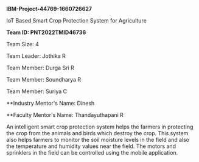 **IBM-Project-44769-1660726627**

IoT Based Smart Crop Protection System for Agriculture

**Team ID: PNT2022TMID46736**

Team Size: 4

Team Leader: Jothika R

Team Member: Durga Sri R

Team Member: Soundharya R

Team Member: Suriya C

**Industry Mentor's Name: Dinesh


**Faculty Mentor's Name: Thandayuthapani R

An intelligent smart crop protection system helps the farmers in protecting the crop from the animals and birds which destroy the crop. 
This system also helps farmers to monitor the soil moisture levels in the field and also the temperature and humidity values near the field. 
The motors and sprinklers in the field can be controlled using the mobile application.
